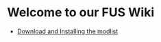 # Welcome to our FUS Wiki

- [Download and Installing the modlist](#https://github.com/Kvitekvist/FUS/wiki/Download-and-Installing-the-modlist)
